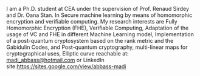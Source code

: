 <!---
- 👋 Hi, I’m @AbbassMadi student at CEA under the supervision of Prof. Renaud Sirdey and Dr. Oana Stan. In Secure machine learning by means
of homomorphic encryption and verifiable computing.  
- 👀 My research interests are Fully Homomorphic Encryption (FHE), Verifiable Computing,Adaptation of the usage of VC and FHE in different Machine Learning model,
Post-quantum cryptography, multi-linear maps for cryptographical uses, and Elliptic curve
- 📫 reachable at: madi_abbass@hotmail.com or LinkedIn 
--->

<!---
AbbassMadi/AbbassMadi is a ✨ special ✨ repository because its `README.md` (this file) appears on your GitHub profile.
You can click the Preview link to take a look at your changes.
--->


I am a Ph.D. student at CEA under the supervision of Prof. Renaud Sirdey and Dr. Oana Stan. In Secure machine learning by means
of homomorphic encryption and verifiable computing. My research interests are Fully Homomorphic Encryption (FHE), Verifiable Computing,
Adaptation of the usage of VC and FHE in different Machine Learning model, Implementation of a post-quantum cryptosystem based on the 
rank metric and the Gabidulin Codes, and Post-quantum cryptography, multi-linear maps for cryptographical uses, Elliptic curve
reachable at: madi_abbass@hotmail.com or LinkedIn
site:https://sites.google.com/view/abbass-madi
